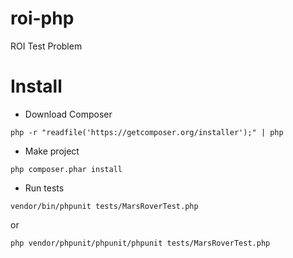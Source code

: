 # roi-php
ROI Test Problem

# Install
* Download Composer

```
php -r "readfile('https://getcomposer.org/installer');" | php
```

* Make project 

```
php composer.phar install
```

* Run tests

```
vendor/bin/phpunit tests/MarsRoverTest.php
```

or

```
php vendor/phpunit/phpunit/phpunit tests/MarsRoverTest.php
```
